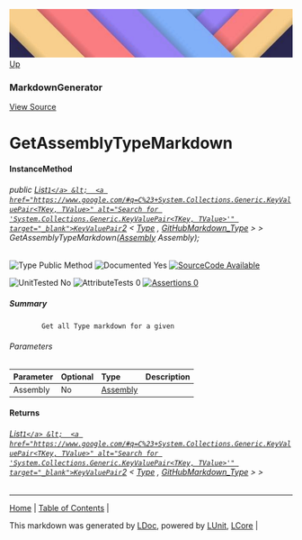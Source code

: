 ![](../Content/LDoc-banner-small.png "")
[Up](MarkdownGenerator.md)
### MarkdownGenerator
[View Source](../Markdown/MarkdownGenerator.cs)
# GetAssemblyTypeMarkdown
#### InstanceMethod
###### public  <a href="https://www.google.com/#q=C%23+System.Collections.Generic.List<T>" alt="Search for 'System.Collections.Generic.List<T>'" target="_blank">List`1</a> &lt;  <a href="https://www.google.com/#q=C%23+System.Collections.Generic.KeyValuePair<TKey, TValue>" alt="Search for 'System.Collections.Generic.KeyValuePair<TKey, TValue>'" target="_blank">KeyValuePair`2</a> &lt; <a href="https://www.google.com/#q=C%23+System.Type" alt="Search for 'System.Type'" target="_blank">Type</a> , [GitHubMarkdown_Type](GitHubMarkdown_Type.md) &gt; &gt; GetAssemblyTypeMarkdown(<a href="https://www.google.com/#q=C%23+System.Reflection.Assembly" alt="Search for 'System.Reflection.Assembly'" target="_blank">Assembly</a> Assembly);

![Type Public Method](http://b.repl.ca/v1/Type-Public%20Method-lightgrey.png "") ![Documented Yes](http://b.repl.ca/v1/Documented-Yes-brightgreen.png "") [![SourceCode Available](http://b.repl.ca/v1/SourceCode-Available-brightgreen.png "")](../Markdown/MarkdownGenerator.cs#L356)

![UnitTested No](http://b.repl.ca/v1/UnitTested-No-lightgrey.png "") ![AttributeTests 0](http://b.repl.ca/v1/AttributeTests-0-lightgrey.png "") [![Assertions 0](http://b.repl.ca/v1/Assertions-0-lightgrey.png "")](../Markdown/MarkdownGenerator.cs)
##### Summary

            Get all Type markdown for a given 
###### Parameters

Parameter | Optional | Type | Description
:---  | :---  | :---  | :--- 
Assembly | No | <a href="https://www.google.com/#q=C%23+System.Reflection.Assembly" alt="Search for 'System.Reflection.Assembly'" target="_blank">Assembly</a> | 

#### Returns
######  <a href="https://www.google.com/#q=C%23+System.Collections.Generic.List<T>" alt="Search for 'System.Collections.Generic.List<T>'" target="_blank">List`1</a> &lt;  <a href="https://www.google.com/#q=C%23+System.Collections.Generic.KeyValuePair<TKey, TValue>" alt="Search for 'System.Collections.Generic.KeyValuePair<TKey, TValue>'" target="_blank">KeyValuePair`2</a> &lt; <a href="https://www.google.com/#q=C%23+System.Type" alt="Search for 'System.Type'" target="_blank">Type</a> , [GitHubMarkdown_Type](GitHubMarkdown_Type.md) &gt; &gt;
---

[Home](../../README.md) | [Table of Contents](../../TableOfContents.md) | 


This markdown was generated by [LDoc](https://github.com/CodeSingularity/LDoc), powered by [LUnit](https://github.com/CodeSingularity/LUnit), [LCore](https://github.com/CodeSingularity/LCore) | 

